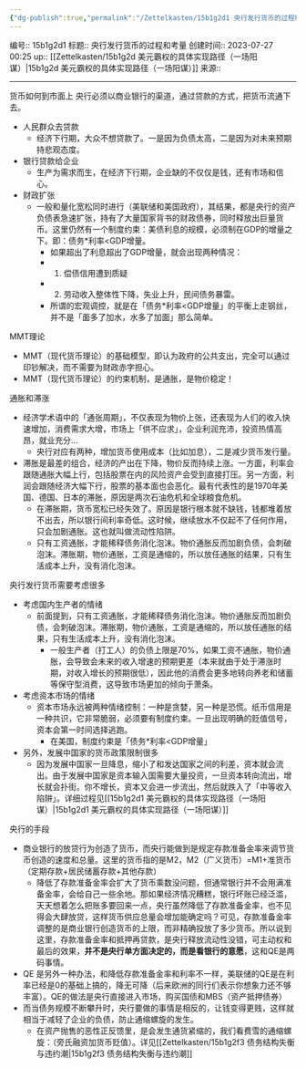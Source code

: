 ```yaml
---
{"dg-publish":true,"permalink":"/Zettelkasten/15b1g2d1 央行发行货币的过程和考量/","dgPassFrontmatter":true}
---
```


编号:: 15b1g2d1
标题:: 央行发行货币的过程和考量
创建时间:: 2023-07-27 00:25
up:: [[Zettelkasten/15b1g2d 美元霸权的具体实现路径（一场阳谋）\|15b1g2d 美元霸权的具体实现路径（一场阳谋）]]
来源:: 

---
货币如何到市面上
央行必须以商业银行的渠道，通过贷款的方式，把货币流通下去。
- 人民群众去贷款
	- 经济下行期，大众不想贷款了。一是因为负债太高，二是因为对未来预期持悲观态度。
- 银行贷款给企业
	- 生产为需求而生，在经济下行期，企业缺的不仅仅是钱，还有市场和信心。
- 财政扩张
	- 一般和量化宽松同时进行（美联储和美国政府），其结果，都是央行的资产负债表急速扩张，持有了大量国家背书的财政债券，同时释放出巨量货币。这里仍然有一个制度约束：美债利息的规模，必须制在GDP的增量之下。即：债务\*利率<GDP增量。
		- 如果超出了利息超出了GDP增量，就会出现两种情况：
		- 1) 偿债信用遭到质疑
		- 2) 劳动收入整体性下降，失业上升，民间债务暴雷。
		- 所谓的宏观调控，就是在「债务\*利率<GDP增量」的平衡上走钢丝，并不是「面多了加水，水多了加面」那么简单。

MMT理论
- MMT（现代货币理论）的基础模型，即认为政府的公共支出，完全可以通过印钞解决，而不需要为财政赤字担心。
- MMT（现代货币理论）的约束机制，是通胀，是物价稳定！

通胀和滞涨
- 经济学术语中的「通张周期」，不仅表现为物价上张，还表现为人们的收入快速增加，消费需求大增，市场上「供不应求」，企业利润充沛，投资热情高昂，就业充分…
	- 央行对应有两种，增加货币使用成本（比如加息），二是减少货币发行量。
- 滞胀是最差的组合，经济的产出在下降，物价反而持续上涨。一方面，利率会跟随通胀大幅上行，包括股票在内的风险资产会受到直接打压。另一方面，利润会跟随经济大幅下行，股票的基本面也会恶化。最有代表性的是1970年美国、德国、日本的滞胀，原因是两次石油危机和全球粮食危机。
	- 在滞胀期，货币宽松已经失效了。原因是银行根本就不缺钱，钱都堆着放不出去，所以银行间利率奇低。这时候，继续放水不仅起不了任何作用，只会加剧通胀。这也就叫做流动性陷阱。
	- 只有工资通胀，才能稀释债务消化泡沫。物价通胀反而加剧负债，会刺破泡沫。滞胀期，物价通胀，工资是通缩的，所以放任通胀的结果，只有生活成本上升，没有消化泡沫。

央行发行货币需要考虑很多
- 考虑国内生产者的情绪
	- 前面提到，只有工资通胀，才能稀释债务消化泡沫。物价通胀反而加剧负债，会刺破泡沫。滞胀期，物价通胀，工资是通缩的，所以放任通胀的结果，只有生活成本上升，没有消化泡沫。
		- 一般生产者（打工人）的负债上限是70%，如果工资不通胀，物价通胀，会导致会未来的收入增速的预期更差（本来就由于处于滞涨时期，对收入增长的预期很低），因此他的消费会更多地转向养老和储蓄等保守型消费，这导致市场更加的倾向于萧条。
- 考虑资本市场的情绪
	- 资本市场永远被两种情绪控制：一种是贪婪，另一种是恐慌。纸币信用是一种共识，它非常脆弱，必须要有制度约束。一旦出现明确的贬值信号，资本会第一时间选择逃跑。
		- 在美国，制度约束是「债务\*利率<GDP增量」
- 另外，发展中国家的货币政策限制很多
	- 因为发展中国家一旦降息，缩小了和发达国家之间的利差，资本就会流出。由于发展中国家是资本输入国需要大量投资，一旦资本转向流出，增长就会扑街。你不增长，资本又会进一步流出，然后就跌入了「中等收入陷阱」。详细过程见[[15b1g2d1 美元霸权的具体实现路径（一场阳谋）\|15b1g2d1 美元霸权的具体实现路径（一场阳谋）]]

央行的手段
- 商业银行的放贷行为创造了货币，而央行能做到是规定存款准备金率来调节货币创造的速度和总量。这里的货币指的是M2，M2（广义货币）=M1+准货币（定期存款+居民储蓄存款+其他存款）
	- 降低了存款准备金率会扩大了货币乘数没问题，但通常银行并不会用满准备金率，会给自己一些余地。那如果经济情况糟糕，银行坏账已经泛滥，天天想着怎么把账多要回来一点，央行虽然降低了存款准备金率，也不见得会大肆放贷，这样货币供应总量会增加能确定吗？可见，存款准备金率调整的是商业银行创造货币的上限，而非精确投放了多少货币。所以说到这里，存款准备金率和抵押再贷款，是央行释放流动性没错，可主动权和最后的效果，**并不是央行单方面决定的，而是看银行的意愿**，这和QE是两码事情。
- QE 是另外一种办法，和降低存款准备金率和利率不一样，美联储的QE是在利率已经是0的基础上搞的，降无可降（后来欧洲的同行们表示你想象力还不够丰富）。QE的做法是央行直接进入市场，购买国债和MBS（资产抵押债券）
- 而当债务规模不断攀升时，央行要做的事情是相反的，让钱变得更贱，这样就相当于减轻了企业的负债，防止通缩螺旋的发生。
	- 在资产抛售的恶性正反馈里，是会发生通货紧缩的，我们看费雪的通缩螺旋：（旁氏融资加货币贬值）。详见[[Zettelkasten/15b1g2f3 债务结构失衡与违约潮\|15b1g2f3 债务结构失衡与违约潮]]
